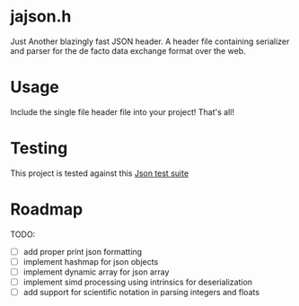 # jajson.h 

Just Another blazingly fast JSON header. A header file containing serializer and parser for the de facto data exchange format over the web.

# Usage

Include the single file header file into your project! That's all!

# Testing

This project is tested against this [Json test suite](https://github.com/nst/JSONTestSuite)

# Roadmap

TODO:
- [ ] add proper print json formatting
- [ ] implement hashmap for json objects
- [ ] implement dynamic array for json array
- [ ] implement simd processing using intrinsics for deserialization
- [ ] add support for scientific notation in parsing integers and floats
